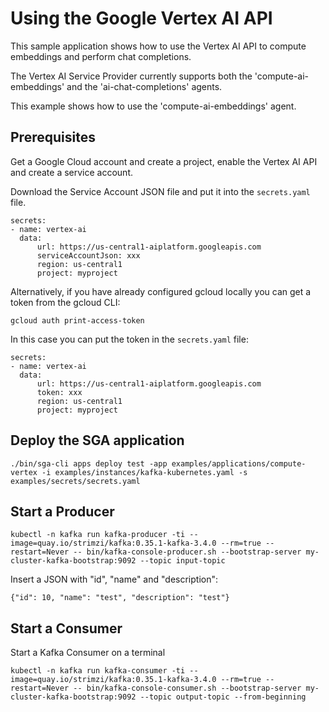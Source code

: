 # Using the Google Vertex AI API

This sample application shows how to use the Vertex AI API to compute embeddings and perform chat completions.

The Vertex AI Service Provider currently supports both the 'compute-ai-embeddings' and the 'ai-chat-completions' agents.

This example shows how to use the 'compute-ai-embeddings' agent.

## Prerequisites

Get a Google Cloud account and create a project, enable the Vertex AI API and create a service account.

Download the Service Account JSON file and put it into the `secrets.yaml` file.

```
secrets:  
- name: vertex-ai
  data:
      url: https://us-central1-aiplatform.googleapis.com  
      serviceAccountJson: xxx
      region: us-central1
      project: myproject
```

Alternatively, if you have already configured gcloud locally you can get a token from the gcloud CLI:

```
gcloud auth print-access-token
```

In this case you can put the token in the `secrets.yaml` file:

```
secrets:  
- name: vertex-ai
  data:
      url: https://us-central1-aiplatform.googleapis.com  
      token: xxx
      region: us-central1
      project: myproject
```

## Deploy the SGA application

```
./bin/sga-cli apps deploy test -app examples/applications/compute-vertex -i examples/instances/kafka-kubernetes.yaml -s examples/secrets/secrets.yaml
```

## Start a Producer
```
kubectl -n kafka run kafka-producer -ti --image=quay.io/strimzi/kafka:0.35.1-kafka-3.4.0 --rm=true --restart=Never -- bin/kafka-console-producer.sh --bootstrap-server my-cluster-kafka-bootstrap:9092 --topic input-topic
```

Insert a JSON with "id", "name" and "description":

```
{"id": 10, "name": "test", "description": "test"}
```


## Start a Consumer

Start a Kafka Consumer on a terminal

```
kubectl -n kafka run kafka-consumer -ti --image=quay.io/strimzi/kafka:0.35.1-kafka-3.4.0 --rm=true --restart=Never -- bin/kafka-console-consumer.sh --bootstrap-server my-cluster-kafka-bootstrap:9092 --topic output-topic --from-beginning
```

